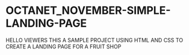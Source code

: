 # OCTANET_NOVEMBER-SIMPLE-LANDING-PAGE
HELLO VIEWERS THIS A SAMPLE PROJECT USING HTML AND CSS TO CREATE A LANDING PAGE FOR A FRUIT SHOP 
